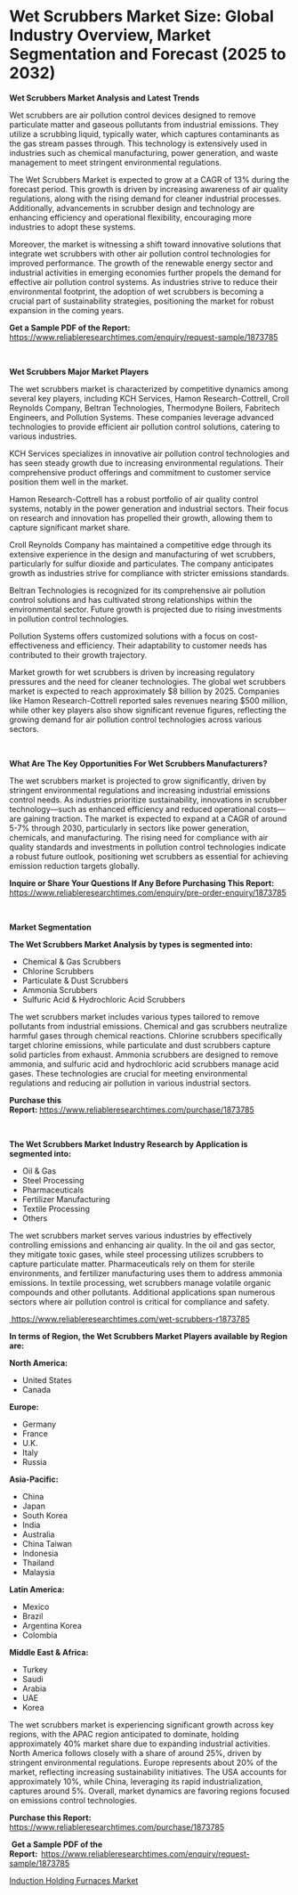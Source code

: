 <p><h1>Wet Scrubbers Market Size: Global Industry Overview, Market Segmentation and Forecast (2025 to 2032)</h1></p><p><strong>Wet Scrubbers Market Analysis and Latest Trends</strong></p>
<p><p>Wet scrubbers are air pollution control devices designed to remove particulate matter and gaseous pollutants from industrial emissions. They utilize a scrubbing liquid, typically water, which captures contaminants as the gas stream passes through. This technology is extensively used in industries such as chemical manufacturing, power generation, and waste management to meet stringent environmental regulations.</p><p>The Wet Scrubbers Market is expected to grow at a CAGR of 13% during the forecast period. This growth is driven by increasing awareness of air quality regulations, along with the rising demand for cleaner industrial processes. Additionally, advancements in scrubber design and technology are enhancing efficiency and operational flexibility, encouraging more industries to adopt these systems. </p><p>Moreover, the market is witnessing a shift toward innovative solutions that integrate wet scrubbers with other air pollution control technologies for improved performance. The growth of the renewable energy sector and industrial activities in emerging economies further propels the demand for effective air pollution control systems. As industries strive to reduce their environmental footprint, the adoption of wet scrubbers is becoming a crucial part of sustainability strategies, positioning the market for robust expansion in the coming years.</p></p>
<p><strong>Get a Sample PDF of the Report:&nbsp;</strong> <a href="https://www.reliableresearchtimes.com/enquiry/request-sample/1873785?utm_campaign=2334&utm_medium=2&utm_source=Github&utm_content=ia&utm_term=16022025&utm_id=wet-scrubbers">https://www.reliableresearchtimes.com/enquiry/request-sample/1873785</a></p>
<p>&nbsp;</p>
<p><strong>Wet Scrubbers Major Market Players</strong></p>
<p><p>The wet scrubbers market is characterized by competitive dynamics among several key players, including KCH Services, Hamon Research-Cottrell, Croll Reynolds Company, Beltran Technologies, Thermodyne Boilers, Fabritech Engineers, and Pollution Systems. These companies leverage advanced technologies to provide efficient air pollution control solutions, catering to various industries.</p><p>KCH Services specializes in innovative air pollution control technologies and has seen steady growth due to increasing environmental regulations. Their comprehensive product offerings and commitment to customer service position them well in the market.</p><p>Hamon Research-Cottrell has a robust portfolio of air quality control systems, notably in the power generation and industrial sectors. Their focus on research and innovation has propelled their growth, allowing them to capture significant market share. </p><p>Croll Reynolds Company has maintained a competitive edge through its extensive experience in the design and manufacturing of wet scrubbers, particularly for sulfur dioxide and particulates. The company anticipates growth as industries strive for compliance with stricter emissions standards.</p><p>Beltran Technologies is recognized for its comprehensive air pollution control solutions and has cultivated strong relationships within the environmental sector. Future growth is projected due to rising investments in pollution control technologies.</p><p>Pollution Systems offers customized solutions with a focus on cost-effectiveness and efficiency. Their adaptability to customer needs has contributed to their growth trajectory.</p><p>Market growth for wet scrubbers is driven by increasing regulatory pressures and the need for cleaner technologies. The global wet scrubbers market is expected to reach approximately $8 billion by 2025. Companies like Hamon Research-Cottrell reported sales revenues nearing $500 million, while other key players also show significant revenue figures, reflecting the growing demand for air pollution control technologies across various sectors.</p></p>
<p>&nbsp;</p>
<p><strong>What Are The Key Opportunities For Wet Scrubbers Manufacturers?</strong></p>
<p><p>The wet scrubbers market is projected to grow significantly, driven by stringent environmental regulations and increasing industrial emissions control needs. As industries prioritize sustainability, innovations in scrubber technology—such as enhanced efficiency and reduced operational costs—are gaining traction. The market is expected to expand at a CAGR of around 5-7% through 2030, particularly in sectors like power generation, chemicals, and manufacturing. The rising need for compliance with air quality standards and investments in pollution control technologies indicate a robust future outlook, positioning wet scrubbers as essential for achieving emission reduction targets globally.</p></p>
<p><strong>Inquire or Share Your Questions If Any Before Purchasing This Report:</strong> <a href="https://www.reliableresearchtimes.com/enquiry/pre-order-enquiry/1873785?utm_campaign=2334&utm_medium=2&utm_source=Github&utm_content=ia&utm_term=16022025&utm_id=wet-scrubbers">https://www.reliableresearchtimes.com/enquiry/pre-order-enquiry/1873785</a></p>
<p>&nbsp;</p>
<p><strong>Market Segmentation</strong></p>
<p><strong>The Wet Scrubbers Market Analysis by types is segmented into:</strong></p>
<p><ul><li>Chemical & Gas Scrubbers</li><li>Chlorine Scrubbers</li><li>Particulate & Dust Scrubbers</li><li>Ammonia Scrubbers</li><li>Sulfuric Acid & Hydrochloric Acid Scrubbers</li></ul></p>
<p><p>The wet scrubbers market includes various types tailored to remove pollutants from industrial emissions. Chemical and gas scrubbers neutralize harmful gases through chemical reactions. Chlorine scrubbers specifically target chlorine emissions, while particulate and dust scrubbers capture solid particles from exhaust. Ammonia scrubbers are designed to remove ammonia, and sulfuric acid and hydrochloric acid scrubbers manage acid gases. These technologies are crucial for meeting environmental regulations and reducing air pollution in various industrial sectors.</p></p>
<p><strong>Purchase this Report:&nbsp;</strong><a href="https://www.reliableresearchtimes.com/purchase/1873785?utm_campaign=2334&utm_medium=2&utm_source=Github&utm_content=ia&utm_term=16022025&utm_id=wet-scrubbers">https://www.reliableresearchtimes.com/purchase/1873785</a></p>
<p>&nbsp;</p>
<p><strong>The Wet Scrubbers Market Industry Research by Application is segmented into:</strong></p>
<p><ul><li>Oil & Gas</li><li>Steel Processing</li><li>Pharmaceuticals</li><li>Fertilizer Manufacturing</li><li>Textile Processing</li><li>Others</li></ul></p>
<p><p>The wet scrubbers market serves various industries by effectively controlling emissions and enhancing air quality. In the oil and gas sector, they mitigate toxic gases, while steel processing utilizes scrubbers to capture particulate matter. Pharmaceuticals rely on them for sterile environments, and fertilizer manufacturing uses them to address ammonia emissions. In textile processing, wet scrubbers manage volatile organic compounds and other pollutants. Additional applications span numerous sectors where air pollution control is critical for compliance and safety.</p></p>
<p><a href="https://www.reliableresearchtimes.com/wet-scrubbers-r1873785?utm_campaign=2334&utm_medium=2&utm_source=Github&utm_content=ia&utm_term=16022025&utm_id=wet-scrubbers">&nbsp;https://www.reliableresearchtimes.com/wet-scrubbers-r1873785</a></p>
<p><strong>In terms of Region, the Wet Scrubbers Market Players available by Region are:</strong></p>
<p>
    <p> <strong> North America: </strong>
        <ul>
            <li>United States</li>
            <li>Canada</li>
        </ul>
        </p> 
    <p> <strong> Europe: </strong>
        <ul>
            <li>Germany</li>
            <li>France</li>
            <li>U.K.</li>
            <li>Italy</li>
            <li>Russia</li>
        </ul>
        </p> 
    <p> <strong> Asia-Pacific: </strong>
        <ul>
            <li>China</li>
            <li>Japan</li>
            <li>South Korea</li>
            <li>India</li>
            <li>Australia</li>
            <li>China Taiwan</li>
            <li>Indonesia</li>
            <li>Thailand</li>
            <li>Malaysia</li>
        </ul>
        </p> 
    <p> <strong> Latin America: </strong>
        <ul>
            <li>Mexico</li>
            <li>Brazil</li>
            <li>Argentina Korea</li>
            <li>Colombia</li>
        </ul>
        </p> 
    <p> <strong> Middle East & Africa: </strong>
        <ul>
            <li>Turkey</li>
            <li>Saudi</li>
            <li>Arabia</li>
            <li>UAE</li>
            <li>Korea</li>
        </ul>
    </p>
    </p>
<p><p>The wet scrubbers market is experiencing significant growth across key regions, with the APAC region anticipated to dominate, holding approximately 40% market share due to expanding industrial activities. North America follows closely with a share of around 25%, driven by stringent environmental regulations. Europe represents about 20% of the market, reflecting increasing sustainability initiatives. The USA accounts for approximately 10%, while China, leveraging its rapid industrialization, captures around 5%. Overall, market dynamics are favoring regions focused on emissions control technologies.</p></p>
<p><strong>Purchase this Report: </strong><a href="https://www.reliableresearchtimes.com/purchase/1873785?utm_campaign=2334&utm_medium=2&utm_source=Github&utm_content=ia&utm_term=16022025&utm_id=wet-scrubbers">https://www.reliableresearchtimes.com/purchase/1873785</a></p>
<p>&nbsp;<strong>Get a Sample PDF of the Report:&nbsp;&nbsp;</strong><a href="https://www.reliableresearchtimes.com/enquiry/request-sample/1873785?utm_campaign=2334&utm_medium=2&utm_source=Github&utm_content=ia&utm_term=16022025&utm_id=wet-scrubbers">https://www.reliableresearchtimes.com/enquiry/request-sample/1873785</a></p>
<p><strong></strong></p>
<p><p><a href="https://github.com/dolorespeddico90/Market-Research-Report-List-1/blob/main/induction-holding-furnaces-market.md?utm_campaign=2334&utm_medium=2&utm_source=Github&utm_content=ia&utm_term=16022025&utm_id=wet-scrubbers">Induction Holding Furnaces Market</a></p></p>